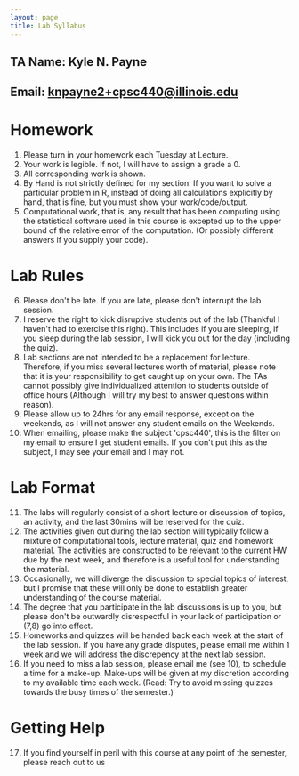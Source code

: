 ```yaml
---
layout: page
title: Lab Syllabus
---
```


## TA Name: Kyle N. Payne
## Email: knpayne2+cpsc440@illinois.edu

# Homework
1. Please turn in your homework each Tuesday at Lecture.
2. Your work is legible. If not, I will have to assign a grade a 0.
3. All corresponding work is shown.
4. By Hand is not strictly defined for my section. If you want to solve a particular problem in R, instead of doing all calculations 
explicitly by hand, that is fine, but you must show your work/code/output.
5. Computational work, that is, any result that has been computing using the statistical software used in this course is
excepted up to the upper bound of the relative error of the computation. (Or possibly different answers if you supply your code).


# Lab Rules
6. Please don't be late. If you are late, please don't interrupt the lab session.
7. I reserve the right to kick disruptive students out of the lab (Thankful I haven't had to exercise this right). This includes if you are sleeping,
if you sleep during the lab session, I will kick you out for the day (including the quiz).
8. Lab sections are not intended to be a replacement for lecture. Therefore, if you miss several lectures worth of material, please
note that it is your responsibility to get caught up on your own. The TAs cannot possibly give individualized attention to students 
outside of office hours (Although I will try my best to answer questions within reason).
9. Please allow up to 24hrs for any email response, except on the weekends, as I will not answer any student emails on the Weekends.
10. When emailing, please make the subject 'cpsc440', this is the filter on my email to ensure I get student emails. If you don't put this
as the subject, I may see your email and I may not.

# Lab Format

11. The labs will regularly consist of a short lecture or discussion of topics, an activity, and the last 30mins will be reserved for the quiz.
12. The activities given out during the lab section will typically follow a mixture of computational tools, lecture material, quiz and homework material.
The activities are constructed to be relevant to the current HW due by the next week, and therefore is a useful tool for understanding the material.
13. Occasionally, we will diverge the discussion to special topics of interest, but I promise that these will only be done to establish greater understanding
of the course material.
14. The degree that you participate in the lab discussions is up to you, but please don't be outwardly disrespectful in your lack of participation or (7,8) go into effect.
15. Homeworks and quizzes will be handed back each week at the start of the lab session. If you have any grade disputes, please email me within 1 week and we will address the discrepency at the next lab session.
16. If you need to miss a lab session, please email me (see 10), to schedule a time for a make-up. Make-ups will be given at my discretion according to my available time each week. (Read: Try to avoid missing quizzes towards the busy times of the semester.)

# Getting Help

17. If you find yourself in peril with this course at any point of the semester, please reach out to us

